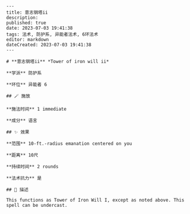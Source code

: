 
    ---
    title: 意志钢塔ii
    description: 
    published: true
    date: 2023-07-03 19:41:38
    tags: 法术, 防护系, 异能者法术, 6环法术
    editor: markdown
    dateCreated: 2023-07-03 19:41:38
    ---

    # **意志钢塔ii** *Tower of iron will ii*

    **学派** 防护系 

    **环位** 异能者 6

    ## 🪄 施放

    **施法时间** 1 immediate

    **成分** 语言

    ## ✨ 效果  

    **范围** 10-ft.-radius emanation centered on you

    **距离** 10尺  

    **持续时间** 2 rounds 

    **法术抗力** 是

    ## 📖 描述

    This functions as Tower of Iron Will I, except as noted above. This spell can be undercast.
    